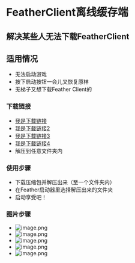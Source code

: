 # FeatherClient离线缓存端
## 解决某些人无法下载FeatherClient
## 适用情况
* 无法启动游戏
* 按下启动按钮一会儿又恢复原样
* 无梯子又想下载Feather Client的
### 下载链接
* [我是下载链接](https://hub.fastgit.xyz/TYOPXN360/FeatherClient-Lixian/releases/latest)
* [我是下载链接2](https://github.abskoop.workers.dev/https://github.com/TYOPXN360/FeatherClient-Lixian/releases/latest)
* [我是下载链接3](https://gh.api.99988866.xyz/https://github.com/TYOPXN360/FeatherClient-Lixian/releases/latest)
* [我是下载链接4](https://ghproxy.com/https://github.com/TYOPXN360/FeatherClient-Lixian/releases/latest)
* 解压到任意文件夹内
### 使用步骤
* 下载压缩包并解压出来（至一个文件夹内）
* 在Feather启动器里选择解压出来的文件夹
* 启动享受吧！
### 图片步骤
* ![image.png](https://s2.loli.net/2022/04/23/1hGVifYRw9DcvAu.png)
* ![image.png](https://s2.loli.net/2022/04/23/yWYa6JEvu73xshL.png)
* ![image.png](https://s2.loli.net/2022/04/23/hUQpB69H5uiTgFG.png)
* ![image.png](https://s2.loli.net/2022/04/23/y45WzruAjDbSJi1.png)
* ![image.png](https://s2.loli.net/2022/04/23/wmj9QXyHeTGMzgE.png)
